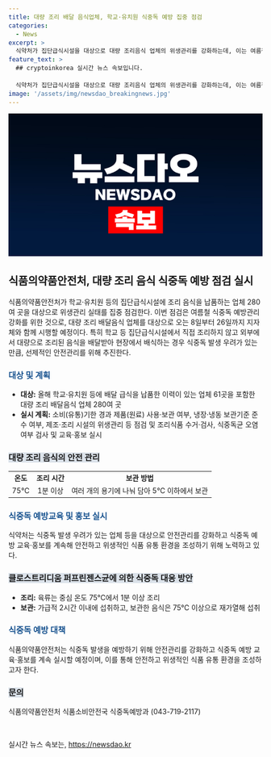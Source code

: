 ```yaml
---
title: 대량 조리 배달 음식업체, 학교·유치원 식중독 예방 집중 점검
categories:
  - News
excerpt: >
  식약처가 집단급식시설을 대상으로 대량 조리음식 업체의 위생관리를 강화하는데, 이는 여름철 식중독 예방을 위한 조치로, 지자체와 협력하여 시행된다. 특히 외부에서 조리된 대량 음식을 배달받아 현장에서 제공하는 학교 등의 급식시설을 중점으로 점검하며, 식중독 예방에 필요한 안전조치 및 교육도 함께 실시할 예정이다. 이에 대한 자세한 내용과 안전 관리 강화 계획은 식약처에서 확인 가능하다.
feature_text: >
  ## cryptoinkorea 실시간 뉴스 속보입니다.

  식약처가 집단급식시설을 대상으로 대량 조리음식 업체의 위생관리를 강화하는데, 이는 여름철 식중독 예방을 위한 조치로, 지자체와 협력하여 시행된다. 특히 외부에서 조리된 대량 음식을 배달받아 현장에서 제공하는 학교 등의 급식시설을 중점으로 점검하며, 식중독 예방에 필요한 안전조치 및 교육도 함께 실시할 예정이다. 이에 대한 자세한 내용과 안전 관리 강화 계획은 식약처에서 확인 가능하다.
image: '/assets/img/newsdao_breakingnews.jpg'
---
```


<p><img src="/assets/img/newsdao_breakingnews.jpg" alt="cryptoinkorea 속보" /></p>

<h2 data-ke-size="size26">식품의약품안전처, 대량 조리 음식 식중독 예방 점검 실시</h2>

<p data-ke-size="size16">식품의약품안전처가 학교·유치원 등의 집단급식시설에 조리 음식을 납품하는 업체 280여 곳을 대상으로 위생관리 실태를 집중 점검한다. 이번 점검은 여름철 식중독 예방관리 강화를 위한 것으로, 대량 조리 배달음식 업체를 대상으로 오는 8일부터 26일까지 지자체와 함께 시행할 예정이다. 특히 학교 등 집단급식시설에서 직접 조리하지 않고 외부에서 대량으로 조리된 음식을 배달받아 현장에서 배식하는 경우 식중독 발생 우려가 있는 만큼, 선제적인 안전관리를 위해 추진한다.</p>

<h3><b><span style="color:#1a5490;">대상 및 계획</span></b></h3>

<ul>
  <li><b>대상:</b> 올해 학교·유치원 등에 배달 급식을 납품한 이력이 있는 업체 61곳을 포함한 대량 조리 배달음식 업체 280여 곳</li>
  <li><b>실시 계획:</b> 소비(유통)기한 경과 제품(원료) 사용·보관 여부, 냉장·냉동 보관기준 준수 여부, 제조·조리 시설의 위생관리 등 점검 및 조리식품 수거·검사, 식중독균 오염 여부 검사 및 교육·홍보 실시</li>
</ul>

<h3><b><span style="background-color:#21538527;">대량 조리 음식의 안전 관리</span></b></h3>

<table>
  <tr>
    <td style="text-align: center; height: 17px;"><b>온도</b></td>
    <td style="text-align: center; height: 17px;"><b>조리 시간</b></td>
    <td style="text-align: center; height: 17px;"><b>보관 방법</b></td>
  </tr>
  <tr>
    <td style="text-align: center; height: 17px;">75℃</td>
    <td style="text-align: center; height: 17px;">1분 이상</td>
    <td style="text-align: center; height: 17px;">여러 개의 용기에 나눠 담아 5℃ 이하에서 보관</td>
  </tr>
</table>

<h3><b><span style="color:#1a5490;">식중독 예방교육 및 홍보 실시</span></b></h3>

<p data-ke-size="size16">식약처는 식중독 발생 우려가 있는 업체 등을 대상으로 안전관리를 강화하고 식중독 예방 교육·홍보를 계속해 안전하고 위생적인 식품 유통 환경을 조성하기 위해 노력하고 있다.</p>

<h3><b><span style="background-color:#21538527;">클로스트리디움 퍼프린젠스균에 의한 식중독 대응 방안</span></b></h3>

<ul>
  <li><b>조리:</b> 육류는 중심 온도 75℃에서 1분 이상 조리</li>
  <li><b>보관:</b> 가급적 2시간 이내에 섭취하고, 보관한 음식은 75℃ 이상으로 재가열해 섭취</li>
</ul>

<h3><b><span style="color:#1a5490;">식중독 예방 대책</span></b></h3>

<p data-ke-size="size16">식품의약품안전처는 식중독 발생을 예방하기 위해 안전관리를 강화하고 식중독 예방 교육·홍보를 계속 실시할 예정이며, 이를 통해 안전하고 위생적인 식품 유통 환경을 조성하고자 한다.</p>

<h3><b><span style="background-color:#21538527;">문의</span></b></h3>

<p data-ke-size="size16">식품의약품안전처 식품소비안전국 식중독예방과 (043-719-2117)</p>

<p data-ke-size="size16">&nbsp;</p>
실시간 뉴스 속보는, <a href="https://newsdao.kr" rel="dofollow">https://newsdao.kr</a>


